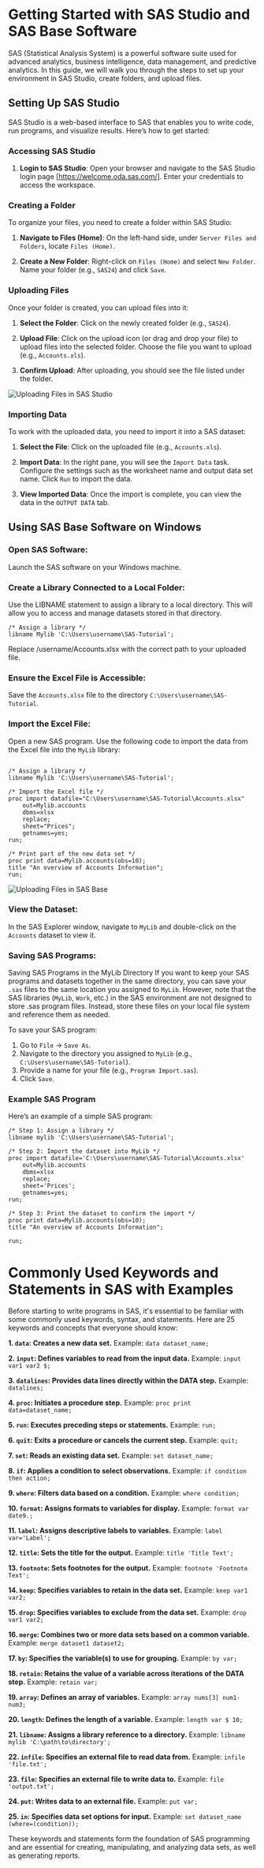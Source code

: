 # Getting Started with SAS Studio and SAS Base Software

SAS (Statistical Analysis System) is a powerful software suite used for advanced analytics, business intelligence, data management, and predictive analytics. In this guide, we will walk you through the steps to set up your environment in SAS Studio, create folders, and upload files.

## Setting Up SAS Studio

SAS Studio is a web-based interface to SAS that enables you to write code, run programs, and visualize results. Here’s how to get started:

### Accessing SAS Studio

1. **Login to SAS Studio**:
   Open your browser and navigate to the SAS Studio login page [https://welcome.oda.sas.com/]. Enter your credentials to access the workspace.

### Creating a Folder

To organize your files, you need to create a folder within SAS Studio:

1. **Navigate to Files (Home)**:
   On the left-hand side, under `Server Files and Folders`, locate `Files (Home)`.

2. **Create a New Folder**:
   Right-click on `Files (Home)` and select `New Folder`. Name your folder (e.g., `SAS24`) and click `Save`.

### Uploading Files

Once your folder is created, you can upload files into it:

1. **Select the Folder**:
   Click on the newly created folder (e.g., `SAS24`).

2. **Upload File**:
   Click on the upload icon (or drag and drop your file) to upload files into the selected folder. Choose the file you want to upload (e.g., `Accounts.xls`).

3. **Confirm Upload**:
   After uploading, you should see the file listed under the folder.

![Uploading Files in SAS Studio](screenshots/sas_studio_import.JPG)

### Importing Data

To work with the uploaded data, you need to import it into a SAS dataset:

1. **Select the File**:
   Click on the uploaded file (e.g., `Accounts.xls`).

2. **Import Data**:
   In the right pane, you will see the `Import Data` task. Configure the settings such as the worksheet name and output data set name. Click `Run` to import the data.

3. **View Imported Data**:
   Once the import is complete, you can view the data in the `OUTPUT DATA` tab.



## Using SAS Base Software on Windows

### Open SAS Software:
Launch the SAS software on your Windows machine.

### Create a Library Connected to a Local Folder:
Use the LIBNAME statement to assign a library to a local directory. This will allow you to access and manage datasets stored in that directory.

```sas
/* Assign a library */
libname Mylib 'C:\Users\username\SAS-Tutorial';
```
Replace /username/Accounts.xlsx with the correct path to your uploaded file.


### Ensure the Excel File is Accessible:
Save the `Accounts.xlsx` file to the directory `C:\Users\username\SAS-Tutorial`.

### Import the Excel File:
Open a new SAS program. Use the following code to import the data from the Excel file into the `MyLib` library:

```sas

/* Assign a library */
libname Mylib 'C:\Users\username\SAS-Tutorial';

/* Import the Excel file */
proc import datafile="C:\Users\username\SAS-Tutorial\Accounts.xlsx"
    out=Mylib.accounts
    dbms=xlsx
    replace;
    sheet="Prices";
    getnames=yes;
run;

/* Print part of the new data set */
proc print data=Mylib.accounts(obs=10);
title "An overview of Accounts Information";
run;
```
![Uploading Files in SAS Base](screenshots/sas_base_import.JPG)

### View the Dataset:
In the SAS Explorer window, navigate to `MyLib` and double-click on the `Accounts` dataset to view it.

### Saving SAS Programs:
Saving SAS Programs in the MyLib Directory
If you want to keep your SAS programs and datasets together in the same directory, you can save your `.sas` files to the same location you assigned to `MyLib`. However, note that the SAS libraries (`MyLib`, `Work`, etc.) in the SAS environment are not designed to store .sas program files. Instead, store these files on your local file system and reference them as needed.


To save your SAS program:
1. Go to `File` -> `Save As`.
2. Navigate to the directory you assigned to `MyLib` (e.g., `C:\Users\username\SAS-Tutorial`).
3. Provide a name for your file (e.g., `Program Import.sas`).
4. Click `Save`.

### Example SAS Program
Here’s an example of a simple SAS program:

```sas
/* Step 1: Assign a library */
libname mylib 'C:\Users\username\SAS-Tutorial';

/* Step 2: Import the dataset into MyLib */
proc import datafile='C:\Users\username\SAS-Tutorial\Accounts.xlsx'
    out=Mylib.accounts
    dbms=xlsx
    replace;
    sheet='Prices';
    getnames=yes;
run;

/* Step 3: Print the dataset to confirm the import */
proc print data=Mylib.accounts(obs=10);
title "An overview of Accounts Information";

run;
```
# Commonly Used Keywords and Statements in SAS with Examples

Before starting to write programs in SAS, it's essential to be familiar with some commonly used keywords, syntax, and statements. Here are 25 keywords and concepts that everyone should know:

**1. `data`: Creates a new data set.** Example: `data dataset_name;`

**2. `input`: Defines variables to read from the input data.** Example: `input var1 var2 $;`

**3. `datalines`: Provides data lines directly within the DATA step.** Example: `datalines;`

**4. `proc`: Initiates a procedure step.** Example: `proc print data=dataset_name;`

**5. `run`: Executes preceding steps or statements.** Example: `run;`

**6. `quit`: Exits a procedure or cancels the current step.** Example: `quit;`

**7. `set`: Reads an existing data set.** Example: `set dataset_name;`

**8. `if`: Applies a condition to select observations.** Example: `if condition then action;`

**9. `where`: Filters data based on a condition.** Example: `where condition;`

**10. `format`: Assigns formats to variables for display.** Example: `format var date9.;`

**11. `label`: Assigns descriptive labels to variables.** Example: `label var='Label';`

**12. `title`: Sets the title for the output.** Example: `title 'Title Text';`

**13. `footnote`: Sets footnotes for the output.** Example: `footnote 'Footnote Text';`

**14. `keep`: Specifies variables to retain in the data set.** Example: `keep var1 var2;`

**15. `drop`: Specifies variables to exclude from the data set.** Example: `drop var1 var2;`

**16. `merge`: Combines two or more data sets based on a common variable.** Example: `merge dataset1 dataset2;`

**17. `by`: Specifies the variable(s) to use for grouping.** Example: `by var;`

**18. `retain`: Retains the value of a variable across iterations of the DATA step.** Example: `retain var;`

**19. `array`: Defines an array of variables.** Example: `array nums[3] num1-num3;`

**20. `length`: Defines the length of a variable.** Example: `length var $ 10;`

**21. `libname`: Assigns a library reference to a directory.** Example: `libname mylib 'C:\path\to\directory';`

**22. `infile`: Specifies an external file to read data from.** Example: `infile 'file.txt';`

**23. `file`: Specifies an external file to write data to.** Example: `file 'output.txt';`

**24. `put`: Writes data to an external file.** Example: `put var;`

**25. `in`: Specifies data set options for input.** Example: `set dataset_name (where=(condition));`

These keywords and statements form the foundation of SAS programming and are essential for creating, manipulating, and analyzing data sets, as well as generating reports.
